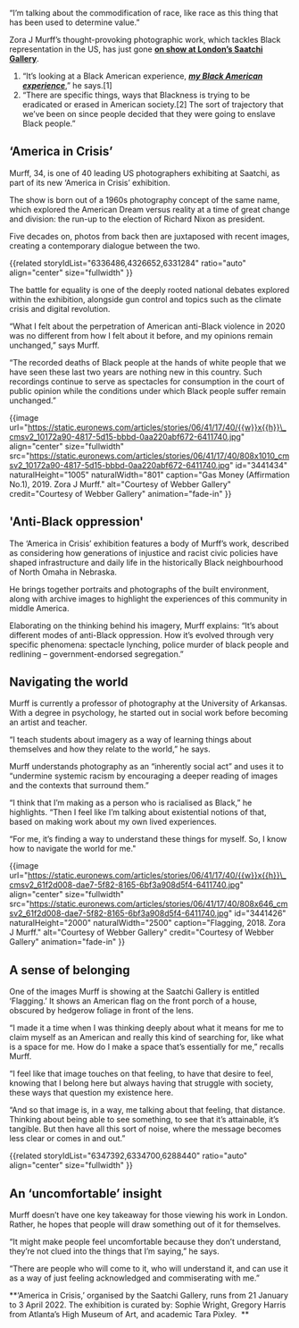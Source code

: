 “I’m talking about the commodification of race, like race as this thing that has been used to determine value.”

Zora J Murff’s thought-provoking photographic work, which tackles Black representation in the US, has just gone [**on show at London’s Saatchi Gallery**](https://www.saatchigallery.com/exhibition/america_in_crisis).

1.  “It’s looking at a Black American experience, [**_my Black American experience_**](http://www.google.fr),” he says.\[1\]
2.  “There are specific things, ways that Blackness is trying to be eradicated or erased in American society.\[2\] The sort of trajectory that we’ve been on since people decided that they were going to enslave Black people.”

## ‘America in Crisis’

Murff, 34, is one of 40 leading US photographers exhibiting at Saatchi, as part of its new ‘America in Crisis’ exhibition.

The show is born out of a 1960s photography concept of the same name, which explored the American Dream versus reality at a time of great change and division: the run-up to the election of Richard Nixon as president.

Five decades on, photos from back then are juxtaposed with recent images, creating a contemporary dialogue between the two.

{{related storyIdList="6336486,4326652,6331284" ratio="auto" align="center" size="fullwidth" }}

The battle for equality is one of the deeply rooted national debates explored within the exhibition, alongside gun control and topics such as the climate crisis and digital revolution.

“What I felt about the perpetration of American anti-Black violence in 2020 was no different from how I felt about it before, and my opinions remain unchanged,” says Murff.

“The recorded deaths of Black people at the hands of white people that we have seen these last two years are nothing new in this country. Such recordings continue to serve as spectacles for consumption in the court of public opinion while the conditions under which Black people suffer remain unchanged.”

{{image url="https://static.euronews.com/articles/stories/06/41/17/40/{{w}}x{{h}}\_cmsv2_10172a90-4817-5d15-bbbd-0aa220abf672-6411740.jpg" align="center" size="fullwidth" src="https://static.euronews.com/articles/stories/06/41/17/40/808x1010_cmsv2_10172a90-4817-5d15-bbbd-0aa220abf672-6411740.jpg" id="3441434" naturalHeight="1005" naturalWidth="801" caption="Gas Money (Affirmation No.1), 2019. Zora J Murff." alt="Courtesy of Webber Gallery" credit="Courtesy of Webber Gallery" animation="fade-in" }}

## 'Anti-Black oppression'

The ‘America in Crisis’ exhibition features a body of Murff’s work, described as considering how generations of injustice and racist civic policies have shaped infrastructure and daily life in the historically Black neighbourhood of North Omaha in Nebraska.

He brings together portraits and photographs of the built environment, along with archive images to highlight the experiences of this community in middle America.

Elaborating on the thinking behind his imagery, Murff explains: “It’s about different modes of anti-Black oppression. How it’s evolved through very specific phenomena: spectacle lynching, police murder of black people and redlining – government-endorsed segregation.”

## Navigating the world

Murff is currently a professor of photography at the University of Arkansas. With a degree in psychology, he started out in social work before becoming an artist and teacher.

“I teach students about imagery as a way of learning things about themselves and how they relate to the world,” he says.

Murff understands photography as an “inherently social act” and uses it to “undermine systemic racism by encouraging a deeper reading of images and the contexts that surround them.”

“I think that I’m making as a person who is racialised as Black,” he highlights. “Then I feel like I’m talking about existential notions of that, based on making work about my own lived experiences.

“For me, it’s finding a way to understand these things for myself. So, I know how to navigate the world for me.&quot;

{{image url="https://static.euronews.com/articles/stories/06/41/17/40/{{w}}x{{h}}\_cmsv2_61f2d008-dae7-5f82-8165-6bf3a908d5f4-6411740.jpg" align="center" size="fullwidth" src="https://static.euronews.com/articles/stories/06/41/17/40/808x646_cmsv2_61f2d008-dae7-5f82-8165-6bf3a908d5f4-6411740.jpg" id="3441426" naturalHeight="2000" naturalWidth="2500" caption="Flagging, 2018. Zora J Murff." alt="Courtesy of Webber Gallery" credit="Courtesy of Webber Gallery" animation="fade-in" }}

## A sense of belonging

One of the images Murff is showing at the Saatchi Gallery is entitled ‘Flagging.’ It shows an American flag on the front porch of a house, obscured by hedgerow foliage in front of the lens.

“I made it a time when I was thinking deeply about what it means for me to claim myself as an American and really this kind of searching for, like what is a space for me. How do I make a space that’s essentially for me,” recalls Murff.

“I feel like that image touches on that feeling, to have that desire to feel, knowing that I belong here but always having that struggle with society, these ways that question my existence here.

“And so that image is, in a way, me talking about that feeling, that distance. Thinking about being able to see something, to see that it’s attainable, it’s tangible. But then have all this sort of noise, where the message becomes less clear or comes in and out.”

{{related storyIdList="6347392,6334700,6288440" ratio="auto" align="center" size="fullwidth" }}

## An ‘uncomfortable’ insight

Murff doesn’t have one key takeaway for those viewing his work in London. Rather, he hopes that people will draw something out of it for themselves.

“It might make people feel uncomfortable because they don’t understand, they’re not clued into the things that I’m saying,” he says.

“There are people who will come to it, who will understand it, and can use it as a way of just feeling acknowledged and commiserating with me.”

\*\*‘America in Crisis,’ organised by the Saatchi Gallery, runs from 21 January to 3 April 2022. The exhibition is curated by: Sophie Wright, Gregory Harris from Atlanta’s High Museum of Art, and academic Tara Pixley.  \*\*
